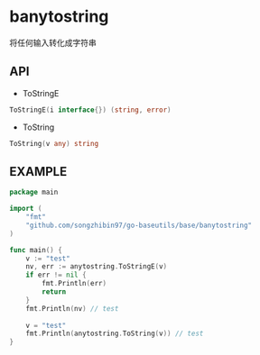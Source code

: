 # banytostring

将任何输入转化成字符串

## API

- ToStringE

```go
ToStringE(i interface{}) (string, error) 
```

- ToString

```go
ToString(v any) string 
```

## EXAMPLE

```go
package main

import (
	"fmt"
	"github.com/songzhibin97/go-baseutils/base/banytostring"
)

func main() {
	v := "test"
	nv, err := anytostring.ToStringE(v)
	if err != nil {
		fmt.Println(err)
		return
	}
	fmt.Println(nv) // test
	
	v = "test"
	fmt.Println(anytostring.ToString(v)) // test
}
```